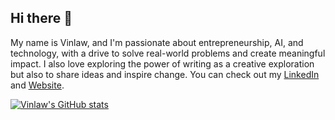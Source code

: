 ## Hi there 👋

My name is Vinlaw, and I'm passionate about entrepreneurship, AI, and technology, with a drive to solve real-world problems and create meaningful impact. I also love exploring the power of writing as a creative exploration but also to share ideas and inspire change. You can check out my [LinkedIn](www.linkedin.com/in/vinlaw-mudehwe) and [Website](www.vinlawmudehwe.com). 


[![Vinlaw's GitHub stats](https://github-readme-stats.vercel.app/api?username=Vinlaw3661)](https://github.com/anuraghazra/github-readme-stats)

